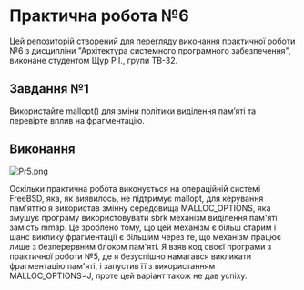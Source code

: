 # Практична робота №6
Цей репозиторій cтворений для перегляду виконання практичної роботи №6 з дисципліни "Архітектура системного програмного забезпечення", виконане студентом Щур Р.І., групи ТВ-32.

## Завдання №1
Використайте mallopt() для зміни політики виділення памʼяті та перевірте вплив на фрагментацію.

## Виконання
![Pr5.png](Pr5.png)

Оскільки практична робота виконується на операційній системі FreeBSD, яка, як виявилось, не підтримує mallopt, для керування пам'яттю я використав змінну середовища MALLOC_OPTIONS, яка змушує програму використовувати sbrk механізм виділення пам'яті замість mmap. Це зроблено тому, що цей механізм є більш старим і шанс виклику фрагментації є більшим через те, що механізм працює лише з безперервним блоком пам'яті. Я взяв код своєї програми з практичної роботи №5, де я безуспішно намагався викликати фрагментацію пам'яті, і запустив її з використанням MALLOC_OPTIONS=J, проте цей варіант також не дав успіху.

